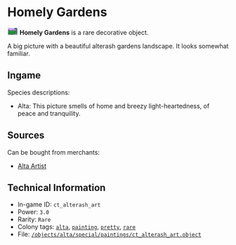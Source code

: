 # Homely Gardens

<img src="https://raw.githubusercontent.com/Ceterai/Enternia/main/objects/alta/special/paintings/ct_alterash_art.png" alt="Homely Gardens icon" loading="lazy" height=16px width="auto" /> **Homely Gardens** is a rare decorative object.

A big picture with a beautiful alterash gardens landscape. It looks somewhat familiar.

## Ingame

Species descriptions:

- Alta: This picture smells of home and breezy light-heartedness, of peace and tranquility.

## Sources

Can be bought from merchants:

- [Alta Artist](https://ceterai.github.io/MyEnternia/Wiki/AltaArtist)

## Technical Information

- In-game ID: `ct_alterash_art`
- Power: `3.0`
- Rarity: `Rare`
- Colony tags: [`alta`](https://ceterai.github.io/MyEnternia/Wiki/Tags/Alta), [`painting`](https://ceterai.github.io/MyEnternia/Wiki/Tags/Painting), [`pretty`](https://ceterai.github.io/MyEnternia/Wiki/Tags/Pretty), [`rare`](https://ceterai.github.io/MyEnternia/Wiki/Tags/Rare)
- File: [`/objects/alta/special/paintings/ct_alterash_art.object`](https://github.com/Ceterai/Enternia/blob/main/objects/alta/special/paintings/ct_alterash_art.object)
